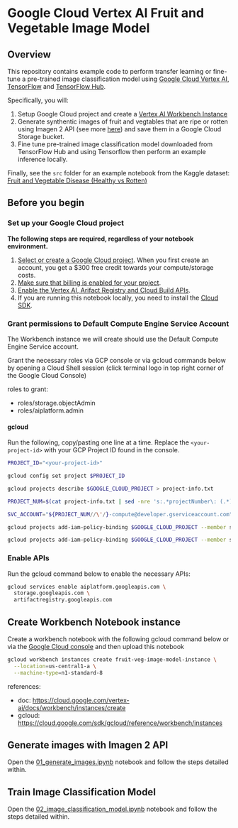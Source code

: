 # Google Cloud Vertex AI Fruit and Vegetable Image Model

## Overview

This repository contains example code to perform transfer learning or fine-tune a pre-trained image classification model using [Google Cloud Vertex AI](https://cloud.google.com/vertex-ai), [TensorFlow](https://www.tensorflow.org/) and [TensorFlow Hub](https://www.tensorflow.org/hub).

Specifically, you will:

1. Setup Google Cloud project and create a [Vertex AI Workbench Instance](https://cloud.google.com/vertex-ai/docs/workbench/instances/introduction)
2. Generate synthentic images of fruit and vegtables that are ripe or rotten using Imagen 2 API (see more [here](https://cloud.google.com/vertex-ai/generative-ai/docs/image/overview)) and save them in a Google Cloud Storage bucket.
3. Fine tune pre-trained image classification model downloaded from TensorFlow Hub and using Tensorflow then perform an example inference locally.

Finally, see the `src` folder for an example notebook from the Kaggle dataset: [Fruit and Vegetable Disease (Healthy vs Rotten)](https://www.kaggle.com/datasets/muhammad0subhan/fruit-and-vegetable-disease-healthy-vs-rotten)

## Before you begin

### Set up your Google Cloud project

**The following steps are required, regardless of your notebook environment.**

1. [Select or create a Google Cloud project](https://console.cloud.google.com/cloud-resource-manager). When you first create an account, you get a $300 free credit towards your compute/storage costs.
2. [Make sure that billing is enabled for your project](https://cloud.google.com/billing/docs/how-to/modify-project).
3. [Enable the Vertex AI, Arifact Registry and Cloud Build APIs](https://console.cloud.google.com/flows/enableapi?apiid=aiplatform.googleapis.com,cloudbuild.googleapis.com,artifactregistry.googleapis.com).
4. If you are running this notebook locally, you need to install the [Cloud SDK](https://cloud.google.com/sdk).

### Grant permissions to Default Compute Engine Service Account

The Workbench instance we will create should use the Default Compute Engine Service account.

Grant the necessary roles via GCP console or via gcloud commands below by opening a Cloud Shell session (click terminal logo in top right corner of the Google Cloud Console)

roles to grant:

* roles/storage.objectAdmin
* roles/aiplatform.admin

#### gcloud

Run the following, copy/pasting one line at a time. Replace the `<your-project-id>` with your GCP Project ID found in the console.

```sh
PROJECT_ID="<your-project-id>" 

gcloud config set project $PROJECT_ID

gcloud projects describe $GOOGLE_CLOUD_PROJECT > project-info.txt

PROJECT_NUM=$(cat project-info.txt | sed -nre 's:.*projectNumber\: (.*):\1:p')

SVC_ACCOUNT="${PROJECT_NUM//\'/}-compute@developer.gserviceaccount.com"

gcloud projects add-iam-policy-binding $GOOGLE_CLOUD_PROJECT --member serviceAccount:$SVC_ACCOUNT --role roles/storage.objectAdmin

gcloud projects add-iam-policy-binding $GOOGLE_CLOUD_PROJECT --member serviceAccount:$SVC_ACCOUNT --role roles/aiplatform.admin
```

### Enable APIs

Run the gcloud command below to enable the necessary APIs:

```sh
gcloud services enable aiplatform.googleapis.com \
  storage.googleapis.com \
  artifactregistry.googleapis.com 
```

## Create Workbench Notebook instance

Create a workbench notebook with the following gcloud command below or via the [Google Cloud console](https://console.cloud.google.com/vertex-ai/workbench/instances) and then upload this notebook

```sh
gcloud workbench instances create fruit-veg-image-model-instance \
  --location=us-central1-a \
  --machine-type=n1-standard-8
```

references:

* doc: https://cloud.google.com/vertex-ai/docs/workbench/instances/create
* gcloud: https://cloud.google.com/sdk/gcloud/reference/workbench/instances

## Generate images with Imagen 2 API

Open the [01_generate_images.ipynb](src/01_generate_images.ipynb) notebook and follow the steps detailed within.

## Train Image Classification Model

Open the [02_image_classification_model.ipynb](src/02_image_classification_model.ipynb) notebook and follow the steps detailed within.